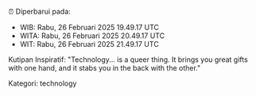 ⏰ Diperbarui pada:
- WIB: Rabu, 26 Februari 2025 19.49.17 UTC
- WITA: Rabu, 26 Februari 2025 20.49.17 UTC
- WIT: Rabu, 26 Februari 2025 21.49.17 UTC

Kutipan Inspiratif:
"Technology... is a queer thing. It brings you great gifts with one hand, and it stabs you in the back with the other."


Kategori: technology

